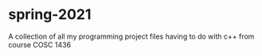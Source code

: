 # spring-2021
A collection of all my programming project files having to do with c++ from course COSC 1436
